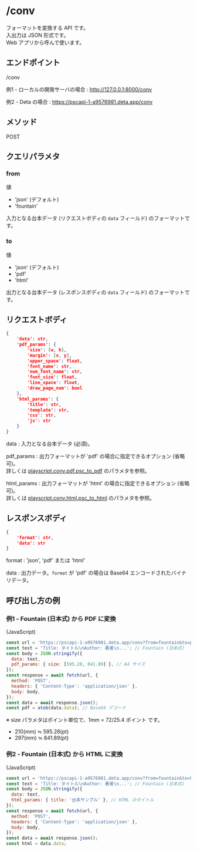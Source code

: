 # /conv

フォーマットを変換する API です。  
入出力は JSON 形式です。  
Web アプリから呼んで使います。  

## エンドポイント

/conv

例1 - ローカルの開発サーバの場合
: http://127.0.0.1:8000/conv

例2 - Deta の場合
: https://pscapi-1-a9576981.deta.app/conv

## メソッド

POST

## クエリパラメタ

### from

値

- 'json' (デフォルト)
- 'fountain'

入力となる台本データ (リクエストボディの `data` フィールド) のフォーマットです。

### to

値

- 'json' (デフォルト)
- 'pdf'
- 'html'

出力となる台本データ (レスポンスボディの `data` フィールド) のフォーマットです。

## リクエストボディ

```json
{
    'data': str,
    'pdf_params': {
        'size': [w, h],
        'margin': [x, y],
        'upper_space': float,
        'font_name': str,
        'num_font_name': str,
        'font_size': float,
        'line_space': float,
        'draw_page_num': bool
    },
    'html_params': {
        'title': str,
        'template': str,
        'css': str,
        'js': str
    }
}
```

data
: 入力となる台本データ (必須)。

pdf_params
: 出力フォーマットが 'pdf' の場合に指定できるオプション (省略可)。  
詳しくは [playscript.conv.pdf.psc_to_pdf](https://satamame.github.io/playscript/master/playscript.conv.html#playscript.conv.pdf.psc_to_pdf) のパラメタを参照。

html_params
: 出力フォーマットが 'html' の場合に指定できるオプション (省略可)。  
詳しくは [playscript.conv.html.psc_to_html](https://satamame.github.io/playscript/master/playscript.conv.html#playscript.conv.html.psc_to_html) のパラメタを参照。

## レスポンスボディ

```json
{
    'format': str,
    'data': str
}
```

format
: 'json', 'pdf' または 'html'

data
: 出力データ。`format` が 'pdf' の場合は Base64 エンコードされたバイナリデータ。

## 呼び出し方の例

### 例1 - Fountain (日本式) から PDF に変換

(JavaScript)

```javascript
const url = 'https://pscapi-1-a9576981.deta.app/conv?from=fountain&to=pdf';
const text = 'Title: タイトル\nAuthor: 著者\n...'; // Fountain (日本式)
const body = JSON.stringify({
  data: text,
  pdf_params: { size: [595.28, 841.89] }, // A4 サイズ
});
const response = await fetch(url, {
  method: 'POST',
  headers: { 'Content-Type': 'application/json' },
  body: body,
});
const data = await response.json();
const pdf = atob(data.data); // Base64 デコード
```

※ size パラメタはポイント単位で、1mm = 72/25.4 ポイント です。
- 210(mm) ≒ 595.28(pt)
- 297(mm) ≒ 841.89(pt)

### 例2 - Fountain (日本式) から HTML に変換

(JavaScript)

```javascript
const url = 'https://pscapi-1-a9576981.deta.app/conv?from=fountain&to=html';
const text = 'Title: タイトル\nAuthor: 著者\n...'; // Fountain (日本式)
const body = JSON.stringify({
  data: text,
  html_params: { title: '台本サンプル' }, // HTML のタイトル
});
const response = await fetch(url, {
  method: 'POST',
  headers: { 'Content-Type': 'application/json' },
  body: body,
});
const data = await response.json();
const html = data.data;
```
